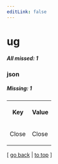 ```yaml
---
editLink: false
---
```


# ug

##### All missed: 1


### json

##### Missing: 1

<table width="100%">
<tr><th width="50%">

Key

</th><th width="50%">

Value

</th></tr>
<tr><td width="50%">

Close

</td><td width="50%">

Close

</td></tr>
</table>

[ [go back](../status.md) | [to top](#) ]


